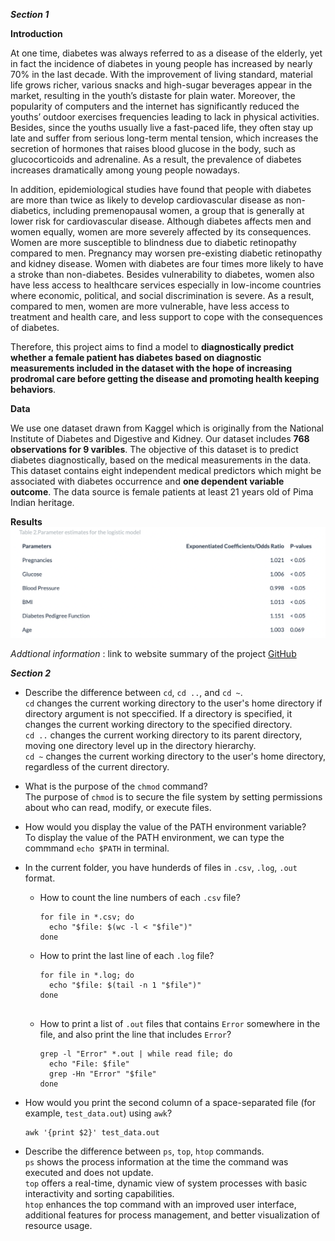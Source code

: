 ***Section 1***

**Introduction**

At one time, diabetes was always referred to as a disease of the elderly, yet in fact the incidence of diabetes in young people has increased by nearly 70% in the last decade. With the improvement of living standard, material life grows richer, various snacks and high-sugar beverages appear in the market, resulting in the youth’s distaste for plain water. Moreover, the popularity of computers and the internet has significantly reduced the youths’ outdoor exercises frequencies leading to lack in physical activities. Besides, since the youths usually live a fast-paced life, they often stay up late and suffer from serious long-term mental tension, which increases the secretion of hormones that raises blood glucose in the body, such as glucocorticoids and adrenaline. As a result, the prevalence of diabetes increases dramatically among young people nowadays.

In addition, epidemiological studies have found that people with diabetes are more than twice as likely to develop cardiovascular disease as non-diabetics, including premenopausal women, a group that is generally at lower risk for cardiovascular disease. Although diabetes affects men and women equally, women are more severely affected by its consequences. Women are more susceptible to blindness due to diabetic retinopathy compared to men. Pregnancy may worsen pre-existing diabetic retinopathy and kidney disease. Women with diabetes are four times more likely to have a stroke than non-diabetes. Besides vulnerability to diabetes, women also have less access to healthcare services especially in low-income countries where economic, political, and social discrimination is severe. As a result, compared to men, women are more vulnerable, have less access to treatment and health care, and less support to cope with the consequences of diabetes.

Therefore, this project aims to find a model to **diagnostically predict whether a female patient has diabetes based on diagnostic measurements included in the dataset with the hope of increasing prodromal care before getting the disease and promoting health keeping behaviors**.

**Data**

We use one dataset drawn from Kaggel which is originally from the National Institute of Diabetes and Digestive and Kidney. Our dataset includes **768 observations for 9 varibles**. The objective of this dataset is to predict diabetes diagnostically, based on the medical measurements in the data. This dataset contains eight independent medical predictors which might be associated with diabetes occurrence and **one dependent variable outcome**. The data source is female patients at least 21 years old of Pima Indian heritage.

**Results**
![Parameter Estimates](table_2.jpeg)

*Addtional information* : link to website summary of the project [GitHub](https://tristaaazjy.github.io/jz3571_project.github.io/index.html)


***Section 2***

- Describe the difference between `cd`, `cd ..`, and `cd ~`.  
  `cd` changes the current working directory to the user's home directory if directory argument is not speccified. If a directory is specified, it changes the current working directory to the specified directory.  
   `cd ..` changes the current working directory to its parent directory, moving one directory level up in the directory hierarchy.  
   `cd ~` changes the current working directory to the user's home directory, regardless of the current directory.  
  
- What is the purpose of the `chmod` command?  
  The purpose of `chmod` is to secure the file system by setting permissions about who can read, modify, or execute files.
  
- How would you display the value of the PATH environment variable?  
  To display the value of the PATH environment, we can type the commmand `echo $PATH` in terminal.
  
- In the current folder, you have hunderds of files in `.csv`, `.log`, `.out` format.  
    - How to count the line numbers of each `.csv` file?
      ```shell
      for file in *.csv; do
        echo "$file: $(wc -l < "$file")"
      done

    - How to print the last line of each `.log` file?
      ```shell
      for file in *.log; do
        echo "$file: $(tail -n 1 "$file")"
      done

      
    - How to print a list of `.out` files that contains `Error` somewhere in the file, and also print the line that includes `Error`?
      ```shell
      grep -l "Error" *.out | while read file; do
        echo "File: $file"
        grep -Hn "Error" "$file"
      done

- How would you print the second column of a space-separated file (for example, `test_data.out`) using `awk`?
  ```shell
  awk '{print $2}' test_data.out

- Describe the difference between `ps`, `top`, `htop` commands.  
  `ps` shows the process information at the time the command was executed and does not update.  
  `top` offers a real-time, dynamic view of system processes with basic interactivity and sorting capabilities.  
  `htop`  enhances the top command with an improved user interface, additional features for process management, and better visualization of resource usage. 

